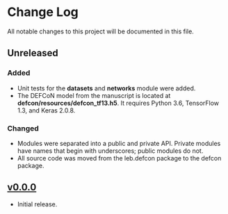 # Change Log
All notable changes to this project will be documented in this file.

## Unreleased
### Added
- Unit tests for the **datasets** and **networks** module were added.
- The DEFCoN model from the manuscript is located at **defcon/resources/defcon_tf13.h5**. It
  requires Python 3.6, TensorFlow 1.3, and Keras 2.0.8.

### Changed
- Modules were separated into a public and private API. Private
  modules have names that begin with underscores; public modules do
  not.
- All source code was moved from the leb.defcon package to the defcon
  package.

## [v0.0.0]
- Initial release.

[v0.0.0]: https://github.com/LEB-EPFL/DEFCoN/releases/tag/v0.0.0
